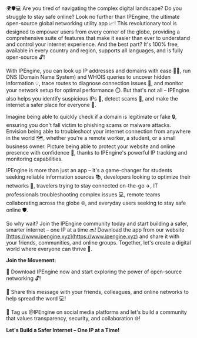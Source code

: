 🌍🛡️💻 Are you tired of navigating the complex digital landscape? Do you struggle to stay safe online? Look no further than IPEngine, the ultimate open-source global networking utility app 📈! This revolutionary tool is designed to empower users from every corner of the globe, providing a comprehensive suite of features that make it easier than ever to understand and control your internet experience. And the best part? It's 100% free, available in every country and region, supports all languages, and is fully open-source 🔓!

With IPEngine, you can look up IP addresses and domains with ease 🕵️‍♀️, run DNS (Domain Name System) and WHOIS queries to uncover hidden information 💡, trace routes to diagnose connection issues 🔧, and monitor your network setup for optimal performance ⏱️. But that's not all – IPEngine also helps you identify suspicious IPs 👀, detect scams 🚨, and make the internet a safer place for everyone 🌟.

Imagine being able to quickly check if a domain is legitimate or fake 🔒, ensuring you don't fall victim to phishing scams or malware attacks. Envision being able to troubleshoot your internet connection from anywhere in the world 🗺️, whether you're a remote worker, a student, or a small business owner. Picture being able to protect your website and online presence with confidence 💪, thanks to IPEngine's powerful IP tracking and monitoring capabilities.

IPEngine is more than just an app – it's a game-changer for students seeking reliable information sources 📚, developers looking to optimize their networks 🔩, travelers trying to stay connected on-the-go ✈️, IT professionals troubleshooting complex issues 💻, remote teams collaborating across the globe 🌐, and everyday users seeking to stay safe online 🛡️.

So why wait? Join the IPEngine community today and start building a safer, smarter internet – one IP at a time 🔜! Download the app from our website [https://www.ipengine.xyz](https://www.ipengine.xyz) and share it with your friends, communities, and online groups. Together, let's create a digital world where everyone can thrive 🌟.

**Join the Movement:**

📲 Download IPEngine now and start exploring the power of open-source networking 🔓!

💬 Share this message with your friends, colleagues, and online networks to help spread the word 💻!

🔗 Tag us @IPEngine on social media platforms and let's build a community that values transparency, security, and collaboration 🌐!

**Let's Build a Safer Internet – One IP at a Time!**